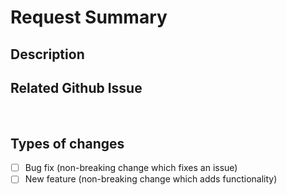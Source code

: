 # Request Summary

## Description
<!--- Describe your changes in detail -->

## Related Github Issue
<!--- Describe your changes in detail -->

<br />

## Types of changes
<!--- What types of changes does your code introduce? Put an `x` in all the boxes that apply: -->
- [ ] Bug fix (non-breaking change which fixes an issue)
- [ ] New feature (non-breaking change which adds functionality)

<br />